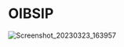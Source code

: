 # OIBSIP

![Screenshot_20230323_163957](https://user-images.githubusercontent.com/88045527/227238093-11db6d81-138b-46d6-b089-3c16db2ee0c4.png)
